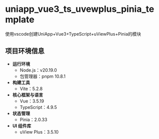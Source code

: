 # uniapp_vue3_ts_uvewplus_pinia_template
使用vscode创建UniApp+Vue3+TypeScript+uViewPlus+Pinia的模块

## 项目环境信息

- **运行环境**
  - Node.js：v20.19.0
  - 包管理器：pnpm 10.8.1
- **构建工具**
  - Vite：5.2.8
- **核心框架与语言**
  - Vue：3.5.19
  - TypeScript：4.9.5
- **状态管理**
  - Pinia：2.0.33
- **UI 组件库**
  - uView Plus：3.5.10
